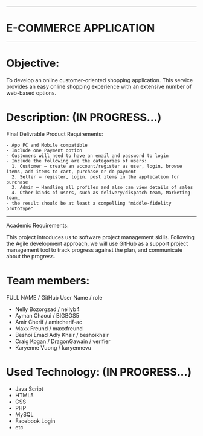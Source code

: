 ---------------------------
# E-COMMERCE APPLICATION
---------------------------

# Objective:
To develop an online customer-oriented shopping application. This service provides an easy online shopping experience with an extensive number of web-based options.

# Description: (IN PROGRESS...)
Final Delivrable Product Requirements: 

    - App PC and Mobile compatible
    - Include one Payment option
    - Customers will need to have an email and password to login
    - Include the following are the categories of users:
      1. Customer – create an account/register as user, login, browse items, add items to cart, purchase or do payment
      2. Seller – register, login, post items in the application for purchase
      3. Admin – Handling all profiles and also can view details of sales
      4. Other kinds of users, such as delivery/dispatch team, Marketing team…
    - the result should be at least a compelling "middle-fidelity prototype"
----------------------------------------------------------------------------------
Academic Requirements: 

This project introduces us to software project management skills. Following the Agile development approach, we will use GitHub as a support project management tool to track progress against the plan, and communicate about the progress.

# Team members:
  FULL NAME / GitHub User Name / role
- Nelly Bozorgzad / nellyb4 
- Ayman Chaoui / BIGBOS5
- Amir Cherif / amircherif-ac
- Maxx Freund / maxxfreund
- Beshoi Emad Adly Khair / beshoikhair
- Craig Kogan / DragonGawain / verifier
- Karyenne Vuong / karyennevu

# Used Technology: (IN PROGRESS...)
- Java Script
- HTML5
- CSS
- PHP
- MySQL
- Facebook Login
- etc

